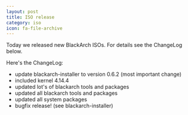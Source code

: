 ```yaml
---
layout: post
title: ISO release
category: iso
icon: fa-file-archive
---
```


Today we released new BlackArch ISOs. For details see the ChangeLog below.

Here's the ChangeLog:

* update blackarch-installer to version 0.6.2 (most important change)
* included kernel 4.14.4
* updated lot's of blackarch tools and packages
* updated all blackarch tools and packages
* updated all system packages
* bugfix release! (see blackarch-installer)